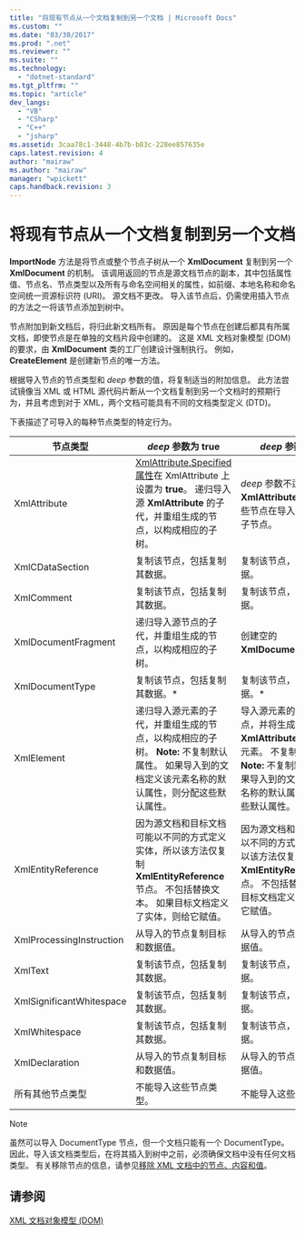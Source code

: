 ```yaml
---
title: "将现有节点从一个文档复制到另一个文档 | Microsoft Docs"
ms.custom: ""
ms.date: "03/30/2017"
ms.prod: ".net"
ms.reviewer: ""
ms.suite: ""
ms.technology: 
  - "dotnet-standard"
ms.tgt_pltfrm: ""
ms.topic: "article"
dev_langs: 
  - "VB"
  - "CSharp"
  - "C++"
  - "jsharp"
ms.assetid: 3caa78c1-3448-4b7b-b83c-228ee857635e
caps.latest.revision: 4
author: "mairaw"
ms.author: "mairaw"
manager: "wpickett"
caps.handback.revision: 3
---
```

# 将现有节点从一个文档复制到另一个文档
**ImportNode** 方法是将节点或整个节点子树从一个 **XmlDocument** 复制到另一个 **XmlDocument** 的机制。  该调用返回的节点是源文档节点的副本，其中包括属性值、节点名、节点类型以及所有与命名空间相关的属性，如前缀、本地名称和命名空间统一资源标识符 \(URI\)。  源文档不更改。  导入该节点后，仍需使用插入节点的方法之一将该节点添加到树中。  
  
 节点附加到新文档后，将归此新文档所有。  原因是每个节点在创建后都具有所属文档，即使节点是在单独的文档片段中创建的。  这是 XML 文档对象模型 \(DOM\) 的要求，由 **XmlDocument** 类的工厂创建设计强制执行。  例如，**CreateElement** 是创建新节点的唯一方法。  
  
 根据导入节点的节点类型和 *deep* 参数的值，将复制适当的附加信息。  此方法尝试镜像当 XML 或 HTML 源代码片断从一个文档复制到另一个文档时的预期行为，并且考虑到对于 XML，两个文档可能具有不同的文档类型定义 \(DTD\)。  
  
 下表描述了可导入的每种节点类型的特定行为。  
  
|节点类型|*deep* 参数为 true|*deep* 参数为 false|  
|----------|---------------------|----------------------|  
|XmlAttribute|[XmlAttribute.Specified 属性](frlrfSystemXmlXmlAttributeClassSpecifiedTopic)在 XmlAttribute 上设置为 **true**。  递归导入源 **XmlAttribute** 的子代，并重组生成的节点，以构成相应的子树。|*deep* 参数不适用于 **XmlAttribute** 节点，因为这些节点在导入时总是携带其子节点。|  
|XmlCDataSection|复制该节点，包括复制其数据。|复制该节点，包括复制其数据。|  
|XmlComment|复制该节点，包括复制其数据。|复制该节点，包括复制其数据。|  
|XmlDocumentFragment|递归导入源节点的子代，并重组生成的节点，以构成相应的子树。|创建空的 **XmlDocumentFragment**。|  
|XmlDocumentType|复制该节点，包括复制其数据。\*|复制该节点，包括复制其数据。\*|  
|XmlElement|递归导入源元素的子代，并重组生成的节点，以构成相应的子树。 **Note:**  不复制默认属性。  如果导入到的文档定义该元素名称的默认属性，则分配这些默认属性。|导入源元素的指定属性节点，并将生成的 **XmlAttribute** 节点附加到新元素。  不复制子代节点。 **Note:**  不复制默认属性。  如果导入到的文档定义该元素名称的默认属性，则分配这些默认属性。|  
|XmlEntityReference|因为源文档和目标文档可能以不同的方式定义实体，所以该方法仅复制 **XmlEntityReference** 节点。  不包括替换文本。  如果目标文档定义了实体，则给它赋值。|因为源文档和目标文档可能以不同的方式定义实体，所以该方法仅复制 **XmlEntityReference** 节点。  不包括替换文本。  如果目标文档定义了实体，则给它赋值。|  
|XmlProcessingInstruction|从导入的节点复制目标和数据值。|从导入的节点复制目标和数据值。|  
|XmlText|复制该节点，包括复制其数据。|复制该节点，包括复制其数据。|  
|XmlSignificantWhitespace|复制该节点，包括复制其数据。|复制该节点，包括复制其数据。|  
|XmlWhitespace|复制该节点，包括复制其数据。|复制该节点，包括复制其数据。|  
|XmlDeclaration|从导入的节点复制目标和数据值。|从导入的节点复制目标和数据值。|  
|所有其他节点类型|不能导入这些节点类型。|不能导入这些节点类型。|  
  
> [!NOTE]
>  虽然可以导入 DocumentType 节点，但一个文档只能有一个 DocumentType。  因此，导入该文档类型后，在将其插入到树中之前，必须确保文档中没有任何文档类型。  有关移除节点的信息，请参见[移除 XML 文档中的节点、内容和值](../../../../docs/standard/data/xml/removing-nodes-content-and-values-from-an-xml-document.md)。  
  
## 请参阅  
 [XML 文档对象模型 \(DOM\)](../../../../docs/standard/data/xml/xml-document-object-model-dom.md)